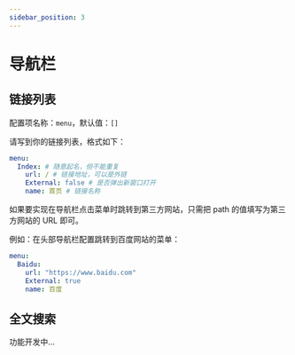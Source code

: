 ```yaml
---
sidebar_position: 3
---
```


# 导航栏

## 链接列表

配置项名称：`menu`，默认值：`[]`

请写到你的链接列表，格式如下：

```yaml title="_config.minimalism.yml"
menu:
  Index: # 随意起名，但不能重复
    url: / # 链接地址，可以是外链
    External: false # 是否弹出新窗口打开
    name: 首页 # 链接名称
```

如果要实现在导航栏点击菜单时跳转到第三方网站，只需把 path 的值填写为第三方网站的 URL 即可。

例如：在头部导航栏配置跳转到百度网站的菜单：
    
```yaml title="_config.minimalism.yml"
menu:
  Baidu:
    url: "https://www.baidu.com"
    External: true
    name: 百度
```

## 全文搜索

功能开发中...
